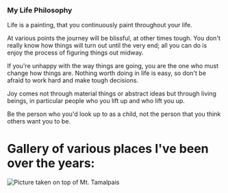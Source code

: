 ### My Life Philosophy

Life is a painting, that you continuously paint throughout your life. 

At various points the journey will be blissful, at other times tough. You don't really know how things will turn out until the very end; all you can do is enjoy the process of figuring things out midway.

If you're unhappy with the way things are going, you are the one who must change how things are. Nothing worth doing in life is easy, so don't be afraid to work hard and make tough decisions. 

Joy comes not through material things or abstract ideas but through living beings, in particular people who you lift up and who lift you up. 

Be the person who you'd look up to as a child, not the person that you think others want you to be. 

# Gallery of various places I've been over the years:

![Picture taken on top of Mt. Tamalpais](https://deepdaydreams/deepdaydreams.github.io/blob/main/img/mill_valley.jpg?raw=true)
